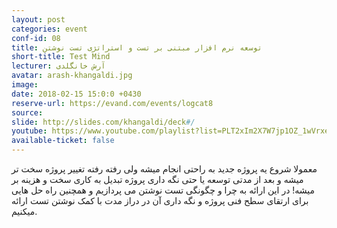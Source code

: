 ```yaml
---
layout: post
categories: event
conf-id: 08
title: توسعه نرم افزار مبتنی بر تست و استراتژی تست نوشتن
short-title: Test Mind
lecturer: آرش خانگلدی
avatar: arash-khangaldi.jpg
image: 
date: 2018-02-15 15:0:0 +0430
reserve-url: https://evand.com/events/logcat8
source: 
slide: http://slides.com/khangaldi/deck#/
youtube: https://www.youtube.com/playlist?list=PLT2xIm2X7W7jp1OZ_1wVrxeEb-9KHpPDV
available-ticket: false
---
```

معمولا شروع یه پروژه جدید به راحتی انجام میشه ولی رفته رفته تغییر پروژه سخت تر میشه و بعد از مدتی توسعه یا حتی نگه داری پروژه تبدیل به کاری سخت و هزینه بر میشه! در این ارائه به چرا و چگونگی تست نوشتن می پردازیم و همچنین راه حل هایی برای ارتقای سطح فنی پروژه و نگه داری آن در دراز مدت با کمک نوشتن تست ارائه میکنیم.